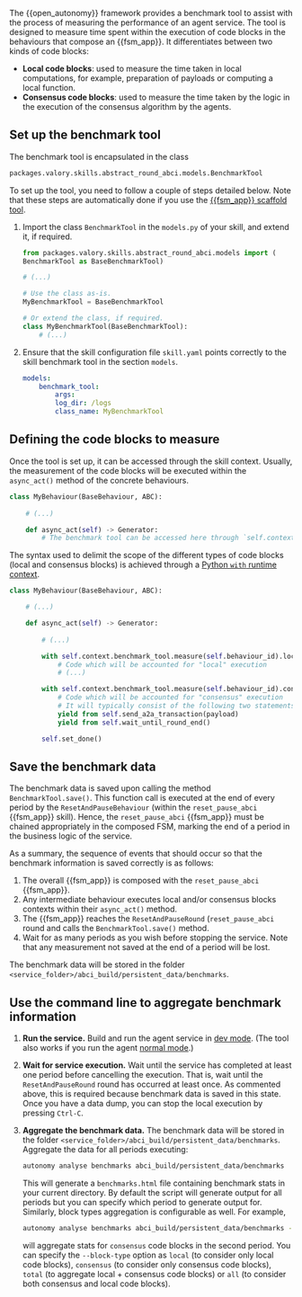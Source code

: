 The {{open_autonomy}} framework provides a benchmark tool to assist with the process of measuring the performance of an agent service. The tool is designed to measure time spent within the execution of code blocks in the behaviours that compose an {{fsm_app}}. It differentiates between two kinds of code blocks:

* **Local code blocks**: used to measure the time taken in local computations, for example, preparation of payloads or computing a local function.
* **Consensus code blocks**: used to measure the time taken by the logic in the execution of the consensus algorithm by the agents.

## Set up the benchmark tool

The benchmark tool is encapsulated in the class

```python
packages.valory.skills.abstract_round_abci.models.BenchmarkTool
```

To set up the tool, you need to follow a couple of steps detailed below. Note that these steps are automatically done if you use the [{{fsm_app}} scaffold tool](../../guides/code_fsm_app_skill.md).

1. Import the class `BenchmarkTool` in the `models.py` of your skill, and extend it, if required.

    ```python
    from packages.valory.skills.abstract_round_abci.models import (
    BenchmarkTool as BaseBenchmarkTool)

    # (...)

    # Use the class as-is.
    MyBenchmarkTool = BaseBenchmarkTool

    # Or extend the class, if required.
    class MyBenchmarkTool(BaseBenchmarkTool):
        # (...)
    ```

2. Ensure that the skill configuration file `skill.yaml` points correctly to the skill benchmark tool in the section `models`.

    ```yaml
    models:
        benchmark_tool:
            args:
            log_dir: /logs
            class_name: MyBenchmarkTool    
    ```

## Defining the code blocks to measure

Once the tool is set up, it can be accessed through the skill context. Usually, the measurement of the code blocks will be executed within the `async_act()` method of the concrete behaviours.

```python
class MyBehaviour(BaseBehaviour, ABC):
    
    # (...)

    def async_act(self) -> Generator:
        # The benchmark tool can be accessed here through `self.context.benchmark_tool`
```

The syntax used to delimit the scope of the different types of code blocks (local and consensus blocks) is achieved through a [Python `with` runtime context](https://docs.python.org/3/library/stdtypes.html#context-manager-types).

```python
class MyBehaviour(BaseBehaviour, ABC):

    # (...)

    def async_act(self) -> Generator:
           
        # (...)

        with self.context.benchmark_tool.measure(self.behaviour_id).local():
            # Code which will be accounted for "local" execution
            # (...)

        with self.context.benchmark_tool.measure(self.behaviour_id).consensus():
            # Code which will be accounted for "consensus" execution
            # It will typically consist of the following two statements:
            yield from self.send_a2a_transaction(payload)
            yield from self.wait_until_round_end()

        self.set_done()
```

## Save the benchmark data

The benchmark data is saved upon calling the method `BenchmarkTool.save()`. This function call is executed at the end of every period by the `ResetAndPauseBehaviour` (within the `reset_pause_abci` {{fsm_app}} skill). Hence, the `reset_pause_abci` {{fsm_app}} must be chained appropriately in the composed FSM, marking the end of a period in the business logic of the service.

As a summary, the sequence of events that should occur so that the benchmark information is saved correctly is as follows:

1. The overall {{fsm_app}} is composed with the `reset_pause_abci` {{fsm_app}}.
2. Any intermediate behaviour executes local and/or consensus blocks contexts within their `async_act()` method.
3. The {{fsm_app}} reaches the `ResetAndPauseRound` (`reset_pause_abci` round and calls the `BenchmarkTool.save()` method.
4. Wait for as many periods as you wish before stopping the service. Note that any measurement not saved at the end of a period will be lost.

The benchmark data will be stored in the folder `<service_folder>/abci_build/persistent_data/benchmarks`.

## Use the command line to aggregate benchmark information

1. **Run the service.** Build and run the agent service in [dev mode](./dev_mode.md#build-and-run-an-agent-service-in-dev-mode). (The tool also works if you run the agent [normal mode](../../guides/deploy_service.md#local-deployment-full-workflow).)

2. **Wait for service execution.** Wait until the service has completed at least one period before cancelling the execution. That is, wait until the `ResetAndPauseRound` round has occurred at least once. As commented above, this is required because benchmark data is saved in this state. Once you have a data dump, you can stop the local execution by pressing `Ctrl-C`.

3. **Aggregate the benchmark data.** The benchmark data will be stored in the folder `<service_folder>/abci_build/persistent_data/benchmarks`. Aggregate the data for all periods executing:

    ```bash
    autonomy analyse benchmarks abci_build/persistent_data/benchmarks
    ```

    This will generate a `benchmarks.html` file containing benchmark stats in your current directory.
    By default the script will generate output for all periods but you can specify which period to generate output for. Similarly, block types aggregation is configurable as well. For example,

    ```bash
    autonomy analyse benchmarks abci_build/persistent_data/benchmarks --period 2 --block-type consensus
    ```

    will aggregate stats for `consensus` code blocks in the second period.
    You can specify the `--block-type` option as `local` (to consider only local code blocks), `consensus` (to consider only consensus code blocks), `total` (to aggregate local + consensus code blocks) or `all` (to consider both consensus and local code blocks).
